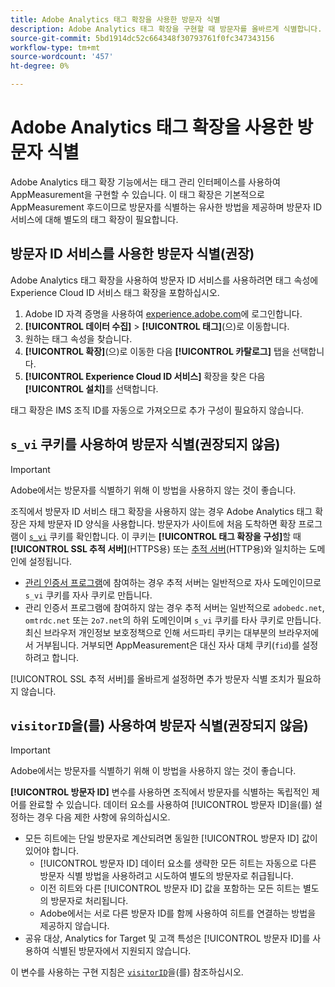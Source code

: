 ```yaml
---
title: Adobe Analytics 태그 확장을 사용한 방문자 식별
description: Adobe Analytics 태그 확장을 구현할 때 방문자를 올바르게 식별합니다.
source-git-commit: 5bd1914dc52c664348f30793761f0fc347343156
workflow-type: tm+mt
source-wordcount: '457'
ht-degree: 0%

---
```


# Adobe Analytics 태그 확장을 사용한 방문자 식별

Adobe Analytics 태그 확장 기능에서는 태그 관리 인터페이스를 사용하여 AppMeasurement을 구현할 수 있습니다. 이 태그 확장은 기본적으로 AppMeasurement 후드이므로 방문자를 식별하는 유사한 방법을 제공하며 방문자 ID 서비스에 대해 별도의 태그 확장이 필요합니다.

## 방문자 ID 서비스를 사용한 방문자 식별(권장)

Adobe Analytics 태그 확장을 사용하여 방문자 ID 서비스를 사용하려면 태그 속성에 Experience Cloud ID 서비스 태그 확장을 포함하십시오.

1. Adobe ID 자격 증명을 사용하여 [experience.adobe.com](https://experience.adobe.com)에 로그인합니다.
1. **[!UICONTROL 데이터 수집]** > **[!UICONTROL 태그]**(으)로 이동합니다.
1. 원하는 태그 속성을 찾습니다.
1. **[!UICONTROL 확장]**(으)로 이동한 다음 **[!UICONTROL 카탈로그]** 탭을 선택합니다.
1. **[!UICONTROL Experience Cloud ID 서비스]** 확장을 찾은 다음 **[!UICONTROL 설치]**&#x200B;를 선택합니다.

태그 확장은 IMS 조직 ID를 자동으로 가져오므로 추가 구성이 필요하지 않습니다.

## `s_vi` 쿠키를 사용하여 방문자 식별(권장되지 않음)

>[!IMPORTANT]
>
>Adobe에서는 방문자를 식별하기 위해 이 방법을 사용하지 않는 것이 좋습니다.

조직에서 방문자 ID 서비스 태그 확장을 사용하지 않는 경우 Adobe Analytics 태그 확장은 자체 방문자 ID 양식을 사용합니다. 방문자가 사이트에 처음 도착하면 확장 프로그램이 [`s_vi`](https://experienceleague.adobe.com/ko/docs/core-services/interface/data-collection/cookies/analytics) 쿠키를 확인합니다. 이 쿠키는 **[!UICONTROL 태그 확장을 구성]**&#x200B;할 때 **[!UICONTROL SSL 추적 서버]**(HTTPS용) 또는 [추적 서버](https://experienceleague.adobe.com/ko/docs/experience-platform/tags/extensions/client/analytics/overview)&#x200B;(HTTP용)와 일치하는 도메인에 설정됩니다.

* [관리 인증서 프로그램](https://experienceleague.adobe.com/ko/docs/core-services/interface/data-collection/adobe-managed-cert)에 참여하는 경우 추적 서버는 일반적으로 자사 도메인이므로 `s_vi` 쿠키를 자사 쿠키로 만듭니다.
* 관리 인증서 프로그램에 참여하지 않는 경우 추적 서버는 일반적으로 `adobedc.net`, `omtrdc.net` 또는 `2o7.net`의 하위 도메인이며 `s_vi` 쿠키를 타사 쿠키로 만듭니다. 최신 브라우저 개인정보 보호정책으로 인해 서드파티 쿠키는 대부분의 브라우저에서 거부됩니다. 거부되면 AppMeasurement은 대신 자사 대체 쿠키(`fid`)를 설정하려고 합니다.

[!UICONTROL SSL 추적 서버]를 올바르게 설정하면 추가 방문자 식별 조치가 필요하지 않습니다.

## `visitorID`을(를) 사용하여 방문자 식별(권장되지 않음)

>[!IMPORTANT]
>
>Adobe에서는 방문자를 식별하기 위해 이 방법을 사용하지 않는 것이 좋습니다.

**[!UICONTROL 방문자 ID]** 변수를 사용하면 조직에서 방문자를 식별하는 독립적인 제어를 완료할 수 있습니다. 데이터 요소를 사용하여 [!UICONTROL 방문자 ID]을(를) 설정하는 경우 다음 제한 사항에 유의하십시오.

* 모든 히트에는 단일 방문자로 계산되려면 동일한 [!UICONTROL 방문자 ID] 값이 있어야 합니다.
   * [!UICONTROL 방문자 ID] 데이터 요소를 생략한 모든 히트는 자동으로 다른 방문자 식별 방법을 사용하려고 시도하여 별도의 방문자로 취급됩니다.
   * 이전 히트와 다른 [!UICONTROL 방문자 ID] 값을 포함하는 모든 히트는 별도의 방문자로 처리됩니다.
   * Adobe에서는 서로 다른 방문자 ID를 함께 사용하여 히트를 연결하는 방법을 제공하지 않습니다.
* 공유 대상, Analytics for Target 및 고객 특성은 [!UICONTROL 방문자 ID]를 사용하여 식별된 방문자에서 지원되지 않습니다.

이 변수를 사용하는 구현 지침은 [`visitorID`](/help/implement/vars/config-vars/visitorid.md)을(를) 참조하십시오.

